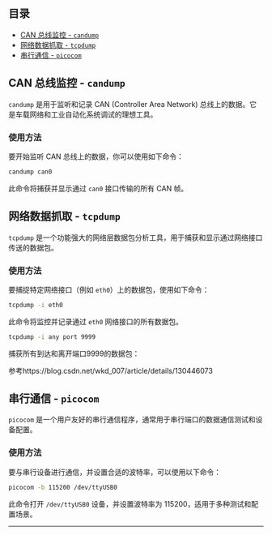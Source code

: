 
## 目录

- [CAN 总线监控 - `candump`](#can-总线监控---candump)
- [网络数据抓取 - `tcpdump`](#网络数据抓取---tcpdump)
- [串行通信 - `picocom`](#串行通信---picocom)

## CAN 总线监控 - `candump`

`candump` 是用于监听和记录 CAN (Controller Area Network) 总线上的数据。它是车载网络和工业自动化系统调试的理想工具。

### 使用方法

要开始监听 CAN 总线上的数据，你可以使用如下命令：

```bash
candump can0
```

此命令将捕获并显示通过 `can0` 接口传输的所有 CAN 帧。

## 网络数据抓取 - `tcpdump`

`tcpdump` 是一个功能强大的网络层数据包分析工具，用于捕获和显示通过网络接口传送的数据包。

### 使用方法

要捕捉特定网络接口（例如 `eth0`）上的数据包，使用如下命令：

```bash
tcpdump -i eth0
```

此命令将监控并记录通过 `eth0` 网络接口的所有数据包。

```bash
tcpdump -i any port 9999
```

捕获所有到达和离开端口9999的数据包：

参考https://blog.csdn.net/wkd_007/article/details/130446073

## 串行通信 - `picocom`

`picocom` 是一个用户友好的串行通信程序，通常用于串行端口的数据通信测试和设备配置。

### 使用方法

要与串行设备进行通信，并设置合适的波特率，可以使用以下命令：

```bash
picocom -b 115200 /dev/ttyUSB0
```

此命令打开 `/dev/ttyUSB0` 设备，并设置波特率为 115200，适用于多种测试和配置场景。

---
